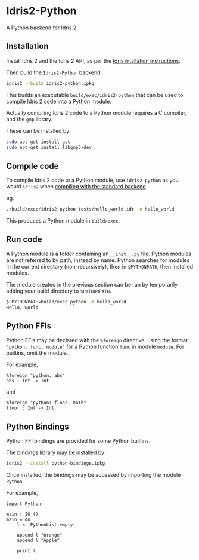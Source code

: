 # Idris2-Python

A Python backend for Idris 2.

## Installation

Install Idris 2 and the Idris 2 API, as per the [Idris intallation instructions](https://github.com/idris-lang/Idris2/blob/master/INSTALL.md).

Then build the `Idris2-Python` backend:
```bash
idris2 --build idris2-python.ipkg
```
This builds an executable `build/exec/idris2-python` that can be used to compile Idris 2 code into a Python module.

Actually compiling Idris 2 code to a Python module requires a C compiler, and the `gmp` library.

These can be installed by:

```bash
sudo apt-get install gcc
sudo apt-get install libgmp3-dev
```

## Compile code

To compile Idris 2 code to a Python module, use `idris2-python` as you would `idris2` when [compiling with the standard backend](https://idris2.readthedocs.io/en/latest/backends/index.html).

eg.
```bash
./build/exec/idris2-python tests/hello_world.idr -o hello_world
```

This produces a Python module in `build/exec`.

## Run code

A Python module is a folder containing an `__init__.py` file.
Python modules are not referred to by path, instead by name.
Python searches for modules in the current directory (non-recursively), then in `$PYTHONPATH`, then installed modules.

The module created in the previous section can be run by temporarily adding your build directory to `$PYTHONPATH`.
```bash session
$ PYTHONPATH=build/exec python -m hello_world
Hello, world
```

## Python FFIs

Python FFIs may be declared with the `%foreign` directive, using the format `"python: func, module"` for a Python function `func` in module `module`.
For builtins, omit the module.

For example,
```idris2
%foreign "python: abs"
abs : Int -> Int
```
and
```idris2
%foreign "python: floor, math"
floor : Int -> Int
```

## Python Bindings

Python FFI bindings are provided for some Python builtins.

The bindings library may be installed by:
```bash
idris2 --install python-bindings.ipkg
```

Once installed, the bindings may be accessed by importing the module `Python`.

For example,
```idris2
import Python

main : IO ()
main = do
    l <- PythonList.empty

    append l "Orange"
    append l "Apple"

    print l
```
